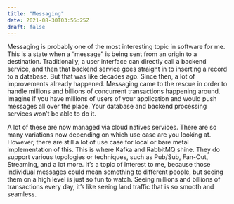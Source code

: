 ```yaml
---
title: "Messaging"
date: 2021-08-30T03:56:25Z
draft: false
---
```


Messaging is probably one of the most interesting topic in software for me. This is a state when a “message” is being sent from an origin to a destination. Traditionally, a user interface can directly call a backend service, and then that backend service goes straight in to inserting a record to a database. But that was like decades ago. Since then, a lot of improvements already happened. Messaging came to the rescue in order to handle millions and billions of concurrent transactions happening around. Imagine if you have millions of users of your application and would push messages all over the place. Your database and backend processing services won’t be able to do it.

A lot of these are now managed via cloud natives services. There are so many variations now depending on which use case are you looking at. However, there are still a lot of use case for local or bare metal implementation of this. This is where Kafka and RabbitMQ shine. They do support various topologies or techniques, such as Pub/Sub, Fan-Out, Streaming, and a lot more. It’s a topic of interest to me, because those individual messages could mean something to different people, but seeing them on a high level is just so fun to watch. Seeing millions and billions of transactions every day, it’s like seeing land traffic that is so smooth and seamless. 